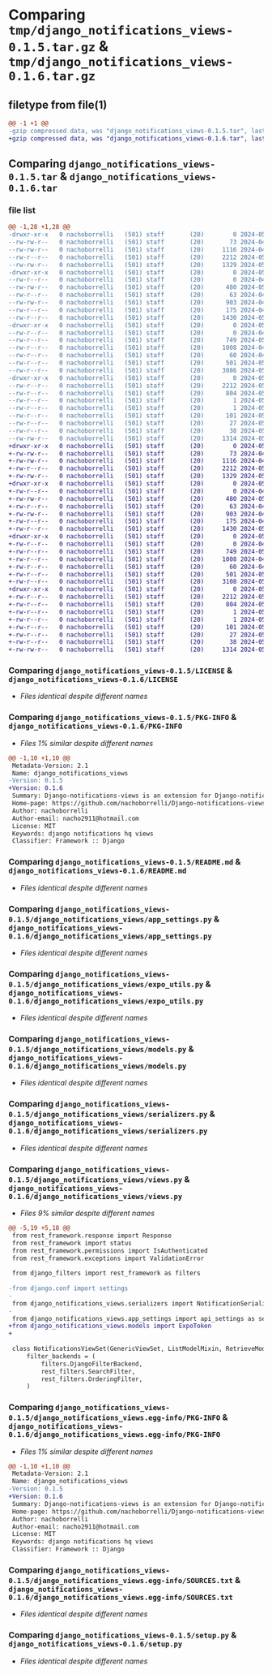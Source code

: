 # Comparing `tmp/django_notifications_views-0.1.5.tar.gz` & `tmp/django_notifications_views-0.1.6.tar.gz`

## filetype from file(1)

```diff
@@ -1 +1 @@
-gzip compressed data, was "django_notifications_views-0.1.5.tar", last modified: Thu May  9 16:40:26 2024, max compression
+gzip compressed data, was "django_notifications_views-0.1.6.tar", last modified: Thu May  9 17:01:07 2024, max compression
```

## Comparing `django_notifications_views-0.1.5.tar` & `django_notifications_views-0.1.6.tar`

### file list

```diff
@@ -1,28 +1,28 @@
-drwxr-xr-x   0 nachoborrelli   (501) staff       (20)        0 2024-05-09 16:40:26.034384 django_notifications_views-0.1.5/
--rw-rw-r--   0 nachoborrelli   (501) staff       (20)       73 2024-04-25 19:24:06.000000 django_notifications_views-0.1.5/AUTHORS
--rw-rw-r--   0 nachoborrelli   (501) staff       (20)     1116 2024-04-25 19:12:10.000000 django_notifications_views-0.1.5/LICENSE
--rw-r--r--   0 nachoborrelli   (501) staff       (20)     2212 2024-05-09 16:40:26.034131 django_notifications_views-0.1.5/PKG-INFO
--rw-rw-r--   0 nachoborrelli   (501) staff       (20)     1329 2024-05-09 15:39:24.000000 django_notifications_views-0.1.5/README.md
-drwxr-xr-x   0 nachoborrelli   (501) staff       (20)        0 2024-05-09 16:40:26.032317 django_notifications_views-0.1.5/django_notifications_views/
--rw-r--r--   0 nachoborrelli   (501) staff       (20)        0 2024-04-25 19:11:13.000000 django_notifications_views-0.1.5/django_notifications_views/__init__.py
--rw-rw-r--   0 nachoborrelli   (501) staff       (20)      480 2024-05-09 16:40:25.000000 django_notifications_views-0.1.5/django_notifications_views/__version__.py
--rw-r--r--   0 nachoborrelli   (501) staff       (20)       63 2024-04-25 19:11:13.000000 django_notifications_views-0.1.5/django_notifications_views/admin.py
--rw-rw-r--   0 nachoborrelli   (501) staff       (20)      903 2024-04-25 19:19:22.000000 django_notifications_views-0.1.5/django_notifications_views/app_settings.py
--rw-r--r--   0 nachoborrelli   (501) staff       (20)      175 2024-04-25 19:45:35.000000 django_notifications_views-0.1.5/django_notifications_views/apps.py
--rw-r--r--   0 nachoborrelli   (501) staff       (20)     1430 2024-05-09 15:48:08.000000 django_notifications_views-0.1.5/django_notifications_views/expo_utils.py
-drwxr-xr-x   0 nachoborrelli   (501) staff       (20)        0 2024-05-09 16:40:26.033644 django_notifications_views-0.1.5/django_notifications_views/migrations/
--rw-r--r--   0 nachoborrelli   (501) staff       (20)        0 2024-04-25 19:11:13.000000 django_notifications_views-0.1.5/django_notifications_views/migrations/__init__.py
--rw-r--r--   0 nachoborrelli   (501) staff       (20)      749 2024-05-09 15:48:14.000000 django_notifications_views-0.1.5/django_notifications_views/models.py
--rw-r--r--   0 nachoborrelli   (501) staff       (20)     1008 2024-04-25 19:11:13.000000 django_notifications_views-0.1.5/django_notifications_views/serializers.py
--rw-r--r--   0 nachoborrelli   (501) staff       (20)       60 2024-04-25 19:11:13.000000 django_notifications_views-0.1.5/django_notifications_views/tests.py
--rw-r--r--   0 nachoborrelli   (501) staff       (20)      501 2024-05-09 16:40:14.000000 django_notifications_views-0.1.5/django_notifications_views/urls.py
--rw-r--r--   0 nachoborrelli   (501) staff       (20)     3086 2024-05-09 15:48:18.000000 django_notifications_views-0.1.5/django_notifications_views/views.py
-drwxr-xr-x   0 nachoborrelli   (501) staff       (20)        0 2024-05-09 16:40:26.033828 django_notifications_views-0.1.5/django_notifications_views.egg-info/
--rw-r--r--   0 nachoborrelli   (501) staff       (20)     2212 2024-05-09 16:40:26.000000 django_notifications_views-0.1.5/django_notifications_views.egg-info/PKG-INFO
--rw-r--r--   0 nachoborrelli   (501) staff       (20)      804 2024-05-09 16:40:26.000000 django_notifications_views-0.1.5/django_notifications_views.egg-info/SOURCES.txt
--rw-r--r--   0 nachoborrelli   (501) staff       (20)        1 2024-05-09 16:40:26.000000 django_notifications_views-0.1.5/django_notifications_views.egg-info/dependency_links.txt
--rw-r--r--   0 nachoborrelli   (501) staff       (20)        1 2024-05-08 18:36:11.000000 django_notifications_views-0.1.5/django_notifications_views.egg-info/not-zip-safe
--rw-r--r--   0 nachoborrelli   (501) staff       (20)      101 2024-05-09 16:40:26.000000 django_notifications_views-0.1.5/django_notifications_views.egg-info/requires.txt
--rw-r--r--   0 nachoborrelli   (501) staff       (20)       27 2024-05-09 16:40:26.000000 django_notifications_views-0.1.5/django_notifications_views.egg-info/top_level.txt
--rw-r--r--   0 nachoborrelli   (501) staff       (20)       38 2024-05-09 16:40:26.034449 django_notifications_views-0.1.5/setup.cfg
--rw-rw-r--   0 nachoborrelli   (501) staff       (20)     1314 2024-05-08 18:36:08.000000 django_notifications_views-0.1.5/setup.py
+drwxr-xr-x   0 nachoborrelli   (501) staff       (20)        0 2024-05-09 17:01:07.777105 django_notifications_views-0.1.6/
+-rw-rw-r--   0 nachoborrelli   (501) staff       (20)       73 2024-04-25 19:24:06.000000 django_notifications_views-0.1.6/AUTHORS
+-rw-rw-r--   0 nachoborrelli   (501) staff       (20)     1116 2024-04-25 19:12:10.000000 django_notifications_views-0.1.6/LICENSE
+-rw-r--r--   0 nachoborrelli   (501) staff       (20)     2212 2024-05-09 17:01:07.776730 django_notifications_views-0.1.6/PKG-INFO
+-rw-rw-r--   0 nachoborrelli   (501) staff       (20)     1329 2024-05-09 15:39:24.000000 django_notifications_views-0.1.6/README.md
+drwxr-xr-x   0 nachoborrelli   (501) staff       (20)        0 2024-05-09 17:01:07.771520 django_notifications_views-0.1.6/django_notifications_views/
+-rw-r--r--   0 nachoborrelli   (501) staff       (20)        0 2024-04-25 19:11:13.000000 django_notifications_views-0.1.6/django_notifications_views/__init__.py
+-rw-rw-r--   0 nachoborrelli   (501) staff       (20)      480 2024-05-09 17:01:05.000000 django_notifications_views-0.1.6/django_notifications_views/__version__.py
+-rw-r--r--   0 nachoborrelli   (501) staff       (20)       63 2024-04-25 19:11:13.000000 django_notifications_views-0.1.6/django_notifications_views/admin.py
+-rw-rw-r--   0 nachoborrelli   (501) staff       (20)      903 2024-04-25 19:19:22.000000 django_notifications_views-0.1.6/django_notifications_views/app_settings.py
+-rw-r--r--   0 nachoborrelli   (501) staff       (20)      175 2024-04-25 19:45:35.000000 django_notifications_views-0.1.6/django_notifications_views/apps.py
+-rw-r--r--   0 nachoborrelli   (501) staff       (20)     1430 2024-05-09 15:48:08.000000 django_notifications_views-0.1.6/django_notifications_views/expo_utils.py
+drwxr-xr-x   0 nachoborrelli   (501) staff       (20)        0 2024-05-09 17:01:07.776037 django_notifications_views-0.1.6/django_notifications_views/migrations/
+-rw-r--r--   0 nachoborrelli   (501) staff       (20)        0 2024-04-25 19:11:13.000000 django_notifications_views-0.1.6/django_notifications_views/migrations/__init__.py
+-rw-r--r--   0 nachoborrelli   (501) staff       (20)      749 2024-05-09 15:48:14.000000 django_notifications_views-0.1.6/django_notifications_views/models.py
+-rw-r--r--   0 nachoborrelli   (501) staff       (20)     1008 2024-04-25 19:11:13.000000 django_notifications_views-0.1.6/django_notifications_views/serializers.py
+-rw-r--r--   0 nachoborrelli   (501) staff       (20)       60 2024-04-25 19:11:13.000000 django_notifications_views-0.1.6/django_notifications_views/tests.py
+-rw-r--r--   0 nachoborrelli   (501) staff       (20)      501 2024-05-09 16:40:14.000000 django_notifications_views-0.1.6/django_notifications_views/urls.py
+-rw-r--r--   0 nachoborrelli   (501) staff       (20)     3108 2024-05-09 17:00:58.000000 django_notifications_views-0.1.6/django_notifications_views/views.py
+drwxr-xr-x   0 nachoborrelli   (501) staff       (20)        0 2024-05-09 17:01:07.776250 django_notifications_views-0.1.6/django_notifications_views.egg-info/
+-rw-r--r--   0 nachoborrelli   (501) staff       (20)     2212 2024-05-09 17:01:07.000000 django_notifications_views-0.1.6/django_notifications_views.egg-info/PKG-INFO
+-rw-r--r--   0 nachoborrelli   (501) staff       (20)      804 2024-05-09 17:01:07.000000 django_notifications_views-0.1.6/django_notifications_views.egg-info/SOURCES.txt
+-rw-r--r--   0 nachoborrelli   (501) staff       (20)        1 2024-05-09 17:01:07.000000 django_notifications_views-0.1.6/django_notifications_views.egg-info/dependency_links.txt
+-rw-r--r--   0 nachoborrelli   (501) staff       (20)        1 2024-05-08 18:36:11.000000 django_notifications_views-0.1.6/django_notifications_views.egg-info/not-zip-safe
+-rw-r--r--   0 nachoborrelli   (501) staff       (20)      101 2024-05-09 17:01:07.000000 django_notifications_views-0.1.6/django_notifications_views.egg-info/requires.txt
+-rw-r--r--   0 nachoborrelli   (501) staff       (20)       27 2024-05-09 17:01:07.000000 django_notifications_views-0.1.6/django_notifications_views.egg-info/top_level.txt
+-rw-r--r--   0 nachoborrelli   (501) staff       (20)       38 2024-05-09 17:01:07.777176 django_notifications_views-0.1.6/setup.cfg
+-rw-rw-r--   0 nachoborrelli   (501) staff       (20)     1314 2024-05-08 18:36:08.000000 django_notifications_views-0.1.6/setup.py
```

### Comparing `django_notifications_views-0.1.5/LICENSE` & `django_notifications_views-0.1.6/LICENSE`

 * *Files identical despite different names*

### Comparing `django_notifications_views-0.1.5/PKG-INFO` & `django_notifications_views-0.1.6/PKG-INFO`

 * *Files 1% similar despite different names*

```diff
@@ -1,10 +1,10 @@
 Metadata-Version: 2.1
 Name: django_notifications_views
-Version: 0.1.5
+Version: 0.1.6
 Summary: Django-notifications-views is an extension for Django-notifications-hq that provides a viewset for the notifications.
 Home-page: https://github.com/nachoborrelli/Django-notifications-views
 Author: nachoborrelli
 Author-email: nacho2911@hotmail.com
 License: MIT
 Keywords: django notifications hq views
 Classifier: Framework :: Django
```

### Comparing `django_notifications_views-0.1.5/README.md` & `django_notifications_views-0.1.6/README.md`

 * *Files identical despite different names*

### Comparing `django_notifications_views-0.1.5/django_notifications_views/app_settings.py` & `django_notifications_views-0.1.6/django_notifications_views/app_settings.py`

 * *Files identical despite different names*

### Comparing `django_notifications_views-0.1.5/django_notifications_views/expo_utils.py` & `django_notifications_views-0.1.6/django_notifications_views/expo_utils.py`

 * *Files identical despite different names*

### Comparing `django_notifications_views-0.1.5/django_notifications_views/models.py` & `django_notifications_views-0.1.6/django_notifications_views/models.py`

 * *Files identical despite different names*

### Comparing `django_notifications_views-0.1.5/django_notifications_views/serializers.py` & `django_notifications_views-0.1.6/django_notifications_views/serializers.py`

 * *Files identical despite different names*

### Comparing `django_notifications_views-0.1.5/django_notifications_views/views.py` & `django_notifications_views-0.1.6/django_notifications_views/views.py`

 * *Files 9% similar despite different names*

```diff
@@ -5,19 +5,18 @@
 from rest_framework.response import Response
 from rest_framework import status
 from rest_framework.permissions import IsAuthenticated
 from rest_framework.exceptions import ValidationError
 
 from django_filters import rest_framework as filters
 
-from django.conf import settings
-
 from django_notifications_views.serializers import NotificationSerializer
-
 from django_notifications_views.app_settings import api_settings as settings
+from django_notifications_views.models import ExpoToken
+
 
 class NotificationsViewSet(GenericViewSet, ListModelMixin, RetrieveModelMixin):
     filter_backends = (
         filters.DjangoFilterBackend,
         rest_filters.SearchFilter,
         rest_filters.OrderingFilter,
     )
```

### Comparing `django_notifications_views-0.1.5/django_notifications_views.egg-info/PKG-INFO` & `django_notifications_views-0.1.6/django_notifications_views.egg-info/PKG-INFO`

 * *Files 1% similar despite different names*

```diff
@@ -1,10 +1,10 @@
 Metadata-Version: 2.1
 Name: django_notifications_views
-Version: 0.1.5
+Version: 0.1.6
 Summary: Django-notifications-views is an extension for Django-notifications-hq that provides a viewset for the notifications.
 Home-page: https://github.com/nachoborrelli/Django-notifications-views
 Author: nachoborrelli
 Author-email: nacho2911@hotmail.com
 License: MIT
 Keywords: django notifications hq views
 Classifier: Framework :: Django
```

### Comparing `django_notifications_views-0.1.5/django_notifications_views.egg-info/SOURCES.txt` & `django_notifications_views-0.1.6/django_notifications_views.egg-info/SOURCES.txt`

 * *Files identical despite different names*

### Comparing `django_notifications_views-0.1.5/setup.py` & `django_notifications_views-0.1.6/setup.py`

 * *Files identical despite different names*

